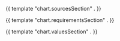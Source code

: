 
{{ template "chart.sourcesSection" . }}

{{ template "chart.requirementsSection" . }}

{{ template "chart.valuesSection" . }}
